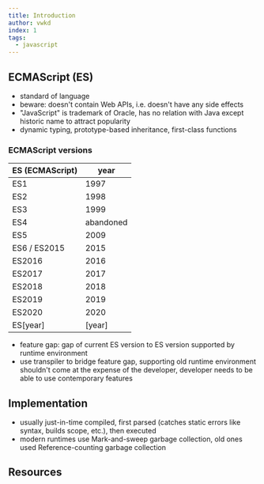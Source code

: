 ```yaml
---
title: Introduction
author: vwkd
index: 1
tags:
  - javascript
---
```


<!-- todo: finish -->
<!-- todo: remove (with ES6) notes, because are not complete at all
consider removing all ES-X notes, and refer just to places where can look up
also doesn't necessarily mean is not available, e.g. private class fields are for ES2022 but are available for a few years already
https://caniuse.com/
 -->
<!-- todo: check that all additions past ES2017 are included
https://github.com/tc39/proposals/blob/master/finished-proposals.md
https://2ality.com/2017/02/ecmascript-2018.html
https://2ality.com/2018/02/ecmascript-2019.html
https://2ality.com/2019/12/ecmascript-2020.html
https://2ality.com/2020/09/ecmascript-2021.html
 -->
<!-- todo: note that doesn't cover everything, just basics -->

## ECMAScript (ES)

- standard of language
- beware: doesn't contain Web APIs, i.e. doesn't have any side effects
- "JavaScript" is trademark of Oracle, has no relation with Java except historic name to attract popularity
- dynamic typing, prototype-based inheritance, first-class functions

### ECMAScript versions

| ES (ECMAScript) | year      |
| --------------- | --------- |
| ES1             | 1997      |
| ES2             | 1998      |
| ES3             | 1999      |
| ES4             | abandoned |
| ES5             | 2009      |
| ES6 / ES2015    | 2015      |
| ES2016          | 2016      |
| ES2017          | 2017      |
| ES2018          | 2018      |
| ES2019          | 2019      |
| ES2020          | 2020      |
| ES[year]        | [year]    |

- feature gap: gap of current ES version to ES version supported by runtime environment
- use transpiler to bridge feature gap, supporting old runtime environment shouldn't come at the expense of the developer, developer needs to be able to use contemporary features



## Implementation

- usually just-in-time compiled, first parsed (catches static errors like syntax, builds scope, etc.), then executed
- modern runtimes use Mark-and-sweep garbage collection, old ones used Reference-counting garbage collection



## Resources